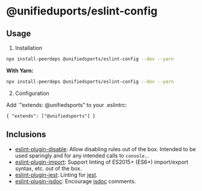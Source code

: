 # @unifieduports/eslint-config

## Usage

1. Installation

```sh
npx install-peerdeps @unifiedsports/eslint-config --dev --yarn
```

**With Yarn:**

```sh
npx install-peerdeps @unifiedsports/eslint-config --dev --yarn
```

2. Configuration

Add `"extends: @unifiedsports" to your .eslintrc:

```
{ "extends": ["@unifiedsports"] }
```

## Inclusions

* [eslint-plugin-disable](https://www.npmjs.com/package/eslint-plugin-disable):
Allow disabling rules out of the box. Intended to be used sparingly and for any
intended calls to `console.`.
* [eslint-plugin-import](https://www.npmjs.com/package/eslint-plugin-import):
Support linting of ES2015+ (ES6+) import/export syntax, etc. out of the box.
* [eslint-plugin-jest](https://www.npmjs.com/package/eslint-plugin-jest):
Linting for [jest](https://www.npmjs.com/package/jest).
* [eslint-plugin-jsdoc](https://www.npmjs.com/package/eslint-plugin-jsdoc):
Encourage [jsdoc](https://jsdoc.app/) comments.
